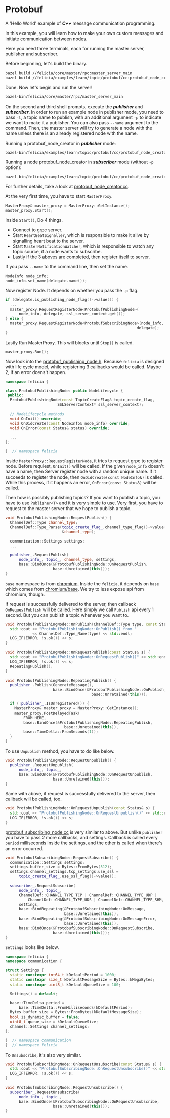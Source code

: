 # Protobuf

A 'Hello World' example of ***C++*** message communication programming.

In this example, you will learn how to make your own custom messages and initiate communication between nodes.

Here you need three terminals, each for running the master server, publisher and subscriber.

Before beginning, let's build the binary.

```bash
bazel build //felicia/core/master/rpc:master_server_main
bazel build //felicia/examples/learn/topic/protobuf/cc:protobuf_node_creator
```

Done. Now let's begin and run the server!

```bash
bazel-bin/felicia/core/master/rpc/master_server_main
```

On the second and third shell prompts, execute the ***publisher*** and ***subscriber***. In order to run an example node in publisher mode, you need to pass `-t`, a topic name to publish, with an additional argument `-p` to indicate we want to make it a publisher. You can also pass `--name` argument to the command. Then, the master server will try to generate a node with the name unless there is an already registered node with the name.

Running a protobuf_node_creator in ***publisher*** mode:
```bash
bazel-bin/felicia/examples/learn/topic/protobuf/cc/protobuf_node_creator -p -t message
```

Running a node protobuf_node_creator in ***subscriber*** mode (without `-p` option):
```bash
bazel-bin/felicia/examples/learn/topic/protobuf/cc/protobuf_node_creator -t message
```

For further details, take a look at [protobuf_node_creator.cc](protobuf_node_creator.cc).

At the very first time, you have to start `MasterProxy`.

```c++
MasterProxy& master_proxy = MasterProxy::GetInstance();
master_proxy.Start();
```

Inside `Start()`, Do 4 things.
* Connect to grpc server.
* Start `HeartBeatSignaller`, which is responsible to make it alive by signalling heart beat to the server.
* Start `MasterNotificationWatcher`, which is responsible to watch any topic source, if a node wants to subscribe.
* Lastly if the 3 aboves are completed, then register itself to server.

If you pass `--name` to the command line, then set the name.

```c++
NodeInfo node_info;
node_info.set_name(delegate.name());
```

Now register Node. It depends on whether you pass the `-p` flag.

```c++
if (delegate.is_publishing_node_flag()->value()) {
  ...
  master_proxy.RequestRegisterNode<ProtobufPublishingNode>(
      node_info, delegate, ssl_server_context.get());
} else {
  master_proxy.RequestRegisterNode<ProtobufSubscribingNode>(node_info,
                                                          delegate);
}
```

Lastly Run MasterProxy. This will blocks until `Stop()` is called.

```c++
master_proxy.Run();
```

Now look into the [protobuf_publishing_node.h](protobuf_publishing_node.h). Because `felicia` is designed with life cycle model, while registering 3 callbacks would be called. Maybe 2, if an error doens't happen.

```c++
namespace felicia {

class ProtobufPublishingNode: public NodeLifecycle {
 public:
  ProtobufPublishingNode(const TopicCreateFlag& topic_create_flag,
                       SSLServerContext* ssl_server_context);

  // NodeLifecycle methods
  void OnInit() override;
  void OnDidCreate(const NodeInfo& node_info) override;
  void OnError(const Status& status) override;

  ...
};

}  // namespace felicia
```

Inside `MasterProxy::RequestRegisterNode`, it tries to request grpc to register node.
Before requiest, `OnInit()` will be called. If the given `node_info` doesn't have a name, then Server register node with a random unique name. If it succeeds to register the node, then `OnDidCreate(const NodeInfo&)` is called. While this process, if it happens an error, `OnError(const Status&)` will be called.


Then how is possibly publishing topics? If you want to publish a topic, you have to use `Publisher<T>` and it is very simple to use. Very first, you have to request to the master server that we hope to publish a topic.

```c++
void ProtobufPublishingNode::RequestPublish() {
  ChannelDef::Type channel_type;
  ChannelDef::Type_Parse(topic_create_flag_.channel_type_flag()->value(),
                         &channel_type);

  communication::Settings settings;
  ...

  publisher_.RequestPublish(
      node_info_, topic_, channel_type, settings,
      base::BindOnce(&ProtobufPublishingNode::OnRequestPublish,
                     base::Unretained(this)));
}
```

`base` namespace is from [chromium](/third_party/chromium). Inside the `felicia`, it depends on `base` which comes from [chromium/base](https://github.com/chromium/chromium/tree/master/base). We try to less expose api from chromium, though.

If request is successfully delivered to the server, then callback `OnRequestPublish` will be called. Here simply we call `Publish` api every 1 second. But you can publish a topic whenever you want to.

```c++
void ProtobufPublishingNode::OnPublish(ChannelDef::Type type, const Status& s) {
  std::cout << "ProtobufPublishingNode::OnPublish() from "
            << ChannelDef::Type_Name(type) << std::endl;
  LOG_IF(ERROR, !s.ok()) << s;
}

void ProtobufPublishingNode::OnRequestPublish(const Status& s) {
  std::cout << "ProtobufPublishingNode::OnRequestPublish()" << std::endl;
  LOG_IF(ERROR, !s.ok()) << s;
  RepeatingPublish();
}

void ProtobufPublishingNode::RepeatingPublish() {
  publisher_.Publish(GenerateMessage(),
                     base::BindOnce(&ProtobufPublishingNode::OnPublish,
                                      base::Unretained(this)));

  if (!publisher_.IsUnregistered()) {
    MasterProxy& master_proxy = MasterProxy::GetInstance();
    master_proxy.PostDelayedTask(
        FROM_HERE,
        base::BindOnce(&ProtobufPublishingNode::RepeatingPublish,
                          base::Unretained(this)),
        base::TimeDelta::FromSeconds(1));
  }
}
```

To use `Unpublish` method, you have to do like below.

```c++
void ProtobufPublishingNode::RequestUnpublish() {
  publisher_.RequestUnpublish(
      node_info_, topic_,
      base::BindOnce(&ProtobufPublishingNode::OnRequestUnpublish,
                     base::Unretained(this)));
}
```

Same with above, if request is successfully delivered to the server, then callback
will be called, too.

```c++
void ProtobufPublishingNode::OnRequestUnpublish(const Status& s) {
  std::cout << "ProtobufPublishingNode::OnRequestUnpublish()" << std::endl;
  LOG_IF(ERROR, !s.ok()) << s;
}
```

[protobuf_subscribing_node.cc](protobuf_subscribing_node.cc) is very similar to above. But unlike `publisher` you have to pass 2 more callbacks, and settings. Callback is called every `period` milliseconds inside the settings, and the other is called when there's an error occurred.

```c++
void ProtobufSubscribingNode::RequestSubscribe() {
  communication::Settings settings;
  settings.buffer_size = Bytes::FromBytes(512);
  settings.channel_settings.tcp_settings.use_ssl =
      topic_create_flag_.use_ssl_flag()->value();

  subscriber_.RequestSubscribe(
      node_info_, topic_,
      ChannelDef::CHANNEL_TYPE_TCP | ChannelDef::CHANNEL_TYPE_UDP |
          ChannelDef::CHANNEL_TYPE_UDS | ChannelDef::CHANNEL_TYPE_SHM,
      settings,
      base::BindRepeating(&ProtobufSubscribingNode::OnMessage,
                          base::Unretained(this)),
      base::BindRepeating(&ProtobufSubscribingNode::OnMessageError,
                          base::Unretained(this)),
      base::BindOnce(&ProtobufSubscribingNode::OnRequestSubscribe,
                     base::Unretained(this)));
}
```

`Settings` looks like below.

```c++
namespace felicia {
namespace communication {

struct Settings {
  static constexpr int64_t kDefaultPeriod = 1000;
  static constexpr size_t kDefaultMessageSize = Bytes::kMegaBytes;
  static constexpr uint8_t kDefaultQueueSize = 100;

  Settings() = default;

  base::TimeDelta period =
      base::TimeDelta::FromMilliseconds(kDefaultPeriod);
  Bytes buffer_size = Bytes::FromBytes(kDefaultMessageSize);
  bool is_dynamic_buffer = false;
  uint8_t queue_size = kDefaultQueueSize;
  channel::Settings channel_settings;
};

}  // namespace communication
}  // namespace felicia
```

To `Unsubscribe`, it's also very similar.

```c++
void ProtobufSubscribingNode::OnRequestUnsubscribe(const Status& s) {
  std::cout << "ProtobufSubscribingNode::OnRequestUnsubscribe()" << std::endl;
  LOG_IF(ERROR, !s.ok()) << s;
}

void ProtobufSubscribingNode::RequestUnsubscribe() {
  subscriber_.RequestUnsubscribe(
      node_info_, topic_,
      base::BindOnce(&ProtobufSubscribingNode::OnRequestUnsubscribe,
                     base::Unretained(this)));
}
```

